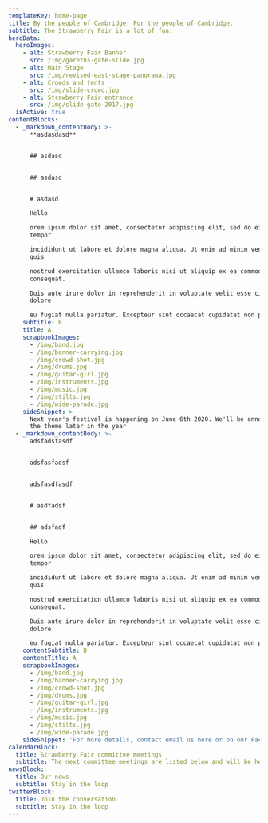 ```yaml
---
templateKey: home-page
title: By the people of Cambridge. For the people of Cambridge.
subtitle: The Strawberry Fair is a lot of fun.
heroData:
  heroImages:
    - alt: Strawberry Fair Banner
      src: /img/gareths-gate-slide.jpg
    - alt: Main Stage
      src: /img/revised-east-stage-panorama.jpg
    - alt: Crowds and tents
      src: /img/slide-crowd.jpg
    - alt: Strawberry Fair entrance
      src: /img/slide-gate-2017.jpg
  isActive: true
contentBlocks:
  - _markdown_contentBody: >-
      **asdasdasd**


      ## asdasd


      ## asdasd


      # asdasd

      Hello

      orem ipsum dolor sit amet, consectetur adipiscing elit, sed do eiusmod
      tempor 

      incididunt ut labore et dolore magna aliqua. Ut enim ad minim veniam,
      quis 

      nostrud exercitation ullamco laboris nisi ut aliquip ex ea commodo
      consequat. 

      Duis aute irure dolor in reprehenderit in voluptate velit esse cillum
      dolore 

      eu fugiat nulla pariatur. Excepteur sint occaecat cupidatat non proident, 
    subtitle: B
    title: A
    scrapbookImages:
      - /img/band.jpg
      - /img/banner-carrying.jpg
      - /img/crowd-shot.jpg
      - /img/drums.jpg
      - /img/guitar-girl.jpg
      - /img/instruments.jpg
      - /img/music.jpg
      - /img/stilts.jpg
      - /img/wide-parade.jpg
    sideSnippet: >-
      Next year's festival is happening on June 6th 2020. We'll be announcing
      the theme later in the year
  - _markdown_contentBody: >-
      adsfadsfasdf


      adsfasfadsf


      adsfasdfasdf


      # asdfadsf


      ## adsfadf

      Hello

      orem ipsum dolor sit amet, consectetur adipiscing elit, sed do eiusmod
      tempor 

      incididunt ut labore et dolore magna aliqua. Ut enim ad minim veniam,
      quis 

      nostrud exercitation ullamco laboris nisi ut aliquip ex ea commodo
      consequat. 

      Duis aute irure dolor in reprehenderit in voluptate velit esse cillum
      dolore 

      eu fugiat nulla pariatur. Excepteur sint occaecat cupidatat non proident, 
    contentSubtitle: B
    contentTitle: A
    scrapbookImages:
      - /img/band.jpg
      - /img/banner-carrying.jpg
      - /img/crowd-shot.jpg
      - /img/drums.jpg
      - /img/guitar-girl.jpg
      - /img/instruments.jpg
      - /img/music.jpg
      - /img/stilts.jpg
      - /img/wide-parade.jpg
    sideSnippet: 'For more details, contact email us here or on our Facebook page'
calendarBlock:
  title: Strawberry Fair committee meetings
  subtitle: The next committee meetings are listed below and will be held at...
newsBlock:
  title: Our news
  subtitle: Stay in the loop
twitterBlock:
  title: Join the conversation
  subtitle: Stay in the loop
---
```


